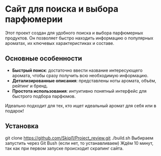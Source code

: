 # Сайт для поиска и выбора парфюмерии  

Этот проект создан для удобного поиска и выбора парфюмерных продуктов. Он позволяет быстро находить информацию о популярных ароматах, их ключевых характеристиках и составе.  

## Основные особенности  

- **Быстрый поиск**: достаточно ввести название интересующего аромата, чтобы сразу получить всю необходимую информацию.  
- **Детализированные описания**: представлены ноты аромата, объём, рейтинг и бренд.  
- **Простота использования**: интуитивно понятный интерфейс для быстрого подбора парфюмов.  

Идеально подходит для тех, кто ищет идеальный аромат для себя или в подарок!

## Установка
git clone https://github.com/Skipl1/Project_review.git
./build.sh
Выбираем запустить через Git Bush (если нет, то устанавливаем)
Ждём 10 минут, так как при первом запуске происходит скрапинг сайта.
